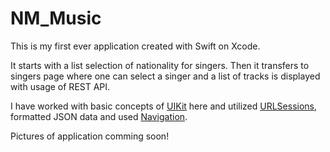 # NM_Music

This is my first ever application created with Swift on Xcode.

It starts with a list selection of nationality for singers. Then it transfers to singers page where one can select a singer and a list of tracks is displayed with usage of REST API.

I have worked with basic concepts of [UIKit](https://developer.apple.com/documentation/uikit "UIKit") here and utilized [URLSessions](https://developer.apple.com/documentation/foundation/urlsession "URLSession"), formatted JSON data and used [Navigation](https://developer.apple.com/documentation/uikit/uinavigationcontroller "UINavigationController").

Pictures of application comming soon!
